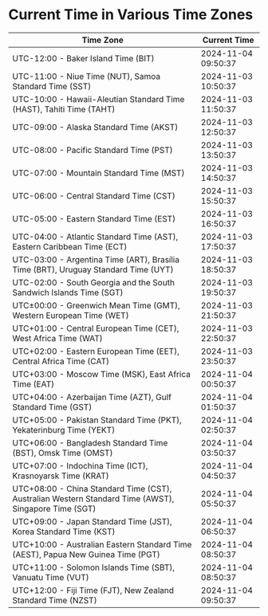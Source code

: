 # Current Time in Various Time Zones

| Time Zone | Current Time |
|-----------|--------------|
| UTC-12:00 - Baker Island Time (BIT) | 2024-11-04 09:50:37 |
| UTC-11:00 - Niue Time (NUT), Samoa Standard Time (SST) | 2024-11-03 10:50:37 |
| UTC-10:00 - Hawaii-Aleutian Standard Time (HAST), Tahiti Time (TAHT) | 2024-11-03 11:50:37 |
| UTC-09:00 - Alaska Standard Time (AKST) | 2024-11-03 12:50:37 |
| UTC-08:00 - Pacific Standard Time (PST) | 2024-11-03 13:50:37 |
| UTC-07:00 - Mountain Standard Time (MST) | 2024-11-03 14:50:37 |
| UTC-06:00 - Central Standard Time (CST) | 2024-11-03 15:50:37 |
| UTC-05:00 - Eastern Standard Time (EST) | 2024-11-03 16:50:37 |
| UTC-04:00 - Atlantic Standard Time (AST), Eastern Caribbean Time (ECT) | 2024-11-03 17:50:37 |
| UTC-03:00 - Argentina Time (ART), Brasília Time (BRT), Uruguay Standard Time (UYT) | 2024-11-03 18:50:37 |
| UTC-02:00 - South Georgia and the South Sandwich Islands Time (SGT) | 2024-11-03 19:50:37 |
| UTC±00:00 - Greenwich Mean Time (GMT), Western European Time (WET) | 2024-11-03 21:50:37 |
| UTC+01:00 - Central European Time (CET), West Africa Time (WAT) | 2024-11-03 22:50:37 |
| UTC+02:00 - Eastern European Time (EET), Central Africa Time (CAT) | 2024-11-03 23:50:37 |
| UTC+03:00 - Moscow Time (MSK), East Africa Time (EAT) | 2024-11-04 00:50:37 |
| UTC+04:00 - Azerbaijan Time (AZT), Gulf Standard Time (GST) | 2024-11-04 01:50:37 |
| UTC+05:00 - Pakistan Standard Time (PKT), Yekaterinburg Time (YEKT) | 2024-11-04 02:50:37 |
| UTC+06:00 - Bangladesh Standard Time (BST), Omsk Time (OMST) | 2024-11-04 03:50:37 |
| UTC+07:00 - Indochina Time (ICT), Krasnoyarsk Time (KRAT) | 2024-11-04 04:50:37 |
| UTC+08:00 - China Standard Time (CST), Australian Western Standard Time (AWST), Singapore Time (SGT) | 2024-11-04 05:50:37 |
| UTC+09:00 - Japan Standard Time (JST), Korea Standard Time (KST) | 2024-11-04 06:50:37 |
| UTC+10:00 - Australian Eastern Standard Time (AEST), Papua New Guinea Time (PGT) | 2024-11-04 08:50:37 |
| UTC+11:00 - Solomon Islands Time (SBT), Vanuatu Time (VUT) | 2024-11-04 08:50:37 |
| UTC+12:00 - Fiji Time (FJT), New Zealand Standard Time (NZST) | 2024-11-04 09:50:37 |
